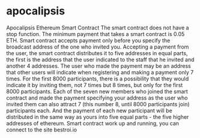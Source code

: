 # apocalipsis
Apocalipsis Ethereum Smart Contract
The smart contract does not have a stop function.
The minimum payment that takes a smart contract is 0.05 ETH.
Smart contract accepts payment only before you specify the broadcast address of the one who invited you.
Accepting a payment from the user, the smart contract distributes it to five addresses in equal parts,
the first is the address that the user indicated to the staff that he invited and another 4 addresses.
The user who made the payment may be an address that other users will indicate when registering and making 
a payment only 7 times.
For the first 8000 participants, there is a possibility that they would indicate it by inviting them, 
not 7 times but 8 times, but only for the first 8000 participants.
Each of the seven new members who joined the smart contract and made the payment specifying your 
address as the user who invited them can also attract 7 (this number 8, until 8000 participants join) 
participants each. And the payment of each new participant will be distributed in the same way as yours 
into five equal parts - the five higher addresses of ethereum.
Smart contract work up and running, you can connect to the site bestroi.io

